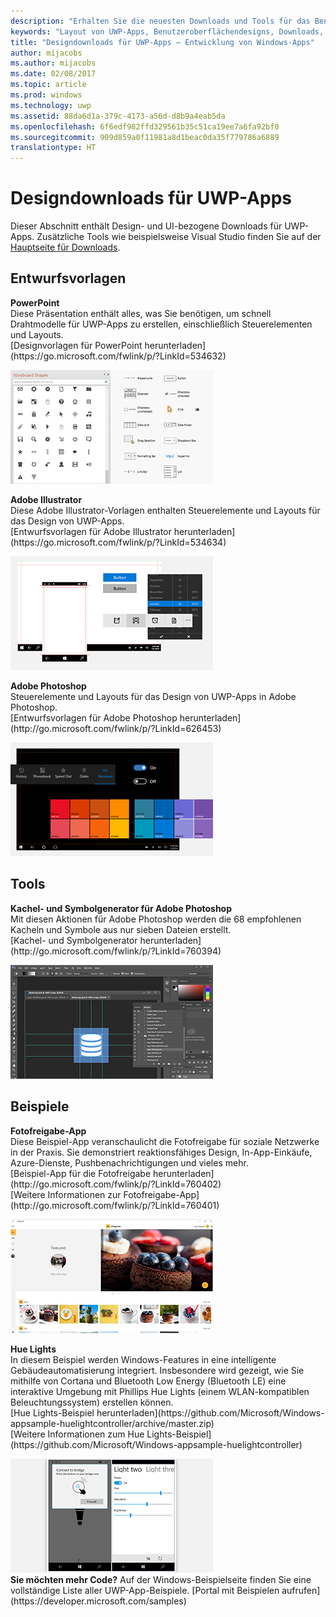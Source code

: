 ```yaml
---
description: "Erhalten Sie die neuesten Downloads und Tools für das Benutzeroberflächenlayout und Steuerelementdesign für UWP-Apps."
keywords: "Layout von UWP-Apps, Benutzeroberflächendesigns, Downloads, UWP-Tools"
title: "Designdownloads für UWP-Apps – Entwicklung von Windows-Apps"
author: mijacobs
ms.author: mijacobs
ms.date: 02/08/2017
ms.topic: article
ms.prod: windows
ms.technology: uwp
ms.assetid: 88da6d1a-379c-4173-a56d-d8b9a4eab5da
ms.openlocfilehash: 6f6edf982ffd329561b35c51ca19ee7a6fa92bf0
ms.sourcegitcommit: 909d859a0f11981a8d1beac0da35f779786a6889
translationtype: HT
---
```

# <a name="design-downloads-for-uwp-apps"></a>Designdownloads für UWP-Apps
<link rel="stylesheet" href="https://az835927.vo.msecnd.net/sites/uwp/Resources/css/custom.css"> 

Dieser Abschnitt enthält Design- und UI-bezogene Downloads für UWP-Apps. Zusätzliche Tools wie beispielsweise Visual Studio finden Sie auf der [Hauptseite für Downloads](https://developer.microsoft.com/downloads). 


## <a name="design-templates"></a>Entwurfsvorlagen

<div class="side-by-side">
<div class="side-by-side-content">
  <div class="side-by-side-content-left">
    <p><b>PowerPoint</b><br/>
Diese Präsentation enthält alles, was Sie benötigen, um schnell Drahtmodelle für UWP-Apps zu erstellen, einschließlich Steuerelementen und Layouts.<br/>[Designvorlagen für PowerPoint herunterladen](https://go.microsoft.com/fwlink/p/?LinkId=534632)</p>
  </div>
  <div class="side-by-side-content-right">
<a href="https://go.microsoft.com/fwlink/p/?LinkId=534632"><img src="images/powerpoint.jpg" alt="Download the PowerPoint design templates" /></a>
  </div>
</div>
</div>

<div class="side-by-side">
<div class="side-by-side-content">
  <div class="side-by-side-content-left">
            <p><b>Adobe Illustrator</b><br/>
Diese Adobe Illustrator-Vorlagen enthalten Steuerelemente und Layouts für das Design von UWP-Apps.<br/>[Entwurfsvorlagen für Adobe Illustrator herunterladen](https://go.microsoft.com/fwlink/p/?LinkId=534634)</p>    
  </div>
  <div class="side-by-side-content-right">
<a href="https://go.microsoft.com/fwlink/p/?LinkId=534634"><img src="images/illustrator.jpg" alt="Download the design templates for Adobe Illustrator" /></a>
  </div>
</div>
</div>

<div class="side-by-side">
<div class="side-by-side-content">
  <div class="side-by-side-content-left">
            <p><b>Adobe Photoshop</b><br/>
Steuerelemente und Layouts für das Design von UWP-Apps in Adobe Photoshop.<br/>[Entwurfsvorlagen für Adobe Photoshop herunterladen](http://go.microsoft.com/fwlink/p/?LinkId=626453)</p>    
  </div>
  <div class="side-by-side-content-right">
<a href="http://go.microsoft.com/fwlink/p/?LinkId=626453"><img src="images/photoshop.jpg" alt="Download the design templates for Adobe Photoshop" /></a>
  </div>
</div>
</div>

## <a name="tools"></a>Tools

<div class="side-by-side">
<div class="side-by-side-content">
  <div class="side-by-side-content-left">
            <p><b>Kachel- und Symbolgenerator für Adobe Photoshop</b><br/>
Mit diesen Aktionen für Adobe Photoshop werden die 68 empfohlenen Kacheln und Symbole aus nur sieben Dateien erstellt. <br/>[Kachel- und Symbolgenerator herunterladen](http://go.microsoft.com/fwlink/p/?LinkId=760394)</p>    
  </div>
  <div class="side-by-side-content-right">
<a href="http://go.microsoft.com/fwlink/p/?LinkId=760394"><img src="images/tile-icon-generator.png" alt="Download the tile and icon generator" /></a>
  </div>
</div>
</div>


## <a name="samples"></a>Beispiele

<div class="side-by-side">
<div class="side-by-side-content">
  <div class="side-by-side-content-left">
            <p><b>Fotofreigabe-App</b> <br/>
Diese Beispiel-App veranschaulicht die Fotofreigabe für soziale Netzwerke in der Praxis. Sie demonstriert reaktionsfähiges Design, In-App-Einkäufe, Azure-Dienste, Pushbenachrichtigungen und vieles mehr. <br/>[Beispiel-App für die Fotofreigabe herunterladen](http://go.microsoft.com/fwlink/p/?LinkId=760402)<br/>[Weitere Informationen zur Fotofreigabe-App](http://go.microsoft.com/fwlink/p/?LinkId=760401)</p>    
  </div>
  <div class="side-by-side-content-right">
<a href="http://go.microsoft.com/fwlink/p/?LinkId=760402"><img src="images/photo-sharing.png" alt="Download the Photo sharing app sample" /></a>
  </div>
</div>
</div>

<div class="side-by-side">
<div class="side-by-side-content">
  <div class="side-by-side-content-left">
            <p><b>Hue Lights </b><br/>
In diesem Beispiel werden Windows-Features in eine intelligente Gebäudeautomatisierung integriert. Insbesondere wird gezeigt, wie Sie mithilfe von Cortana und Bluetooth Low Energy (Bluetooth LE) eine interaktive Umgebung mit Phillips Hue Lights (einem WLAN-kompatiblen Beleuchtungssystem) erstellen können. <br/>[Hue Lights-Beispiel herunterladen](https://github.com/Microsoft/Windows-appsample-huelightcontroller/archive/master.zip)<br/>[Weitere Informationen zum Hue Lights-Beispiel](https://github.com/Microsoft/Windows-appsample-huelightcontroller)</p>    
  </div>
  <div class="side-by-side-content-right">
<a href="https://github.com/Microsoft/Windows-appsample-huelightcontroller/archive/master.zip"><img src="images/hue-lights.png" alt="Download the Hue Lights sample" /></a>
  </div>
</div>
</div>
<b>Sie möchten mehr Code?</b> Auf der Windows-Beispielseite finden Sie eine vollständige Liste aller UWP-App-Beispiele. [Portal mit Beispielen aufrufen](https://developer.microsoft.com/samples)